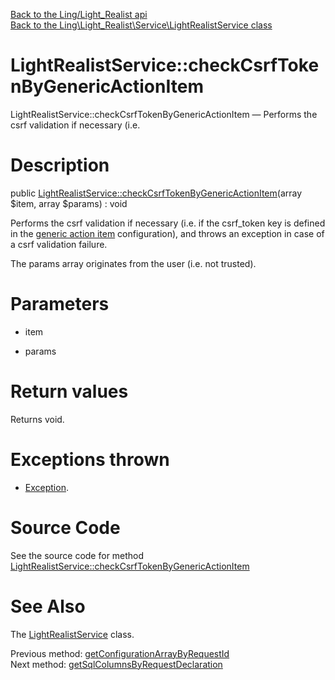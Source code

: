 [Back to the Ling/Light_Realist api](https://github.com/lingtalfi/Light_Realist/blob/master/doc/api/Ling/Light_Realist.md)<br>
[Back to the Ling\Light_Realist\Service\LightRealistService class](https://github.com/lingtalfi/Light_Realist/blob/master/doc/api/Ling/Light_Realist/Service/LightRealistService.md)


LightRealistService::checkCsrfTokenByGenericActionItem
================



LightRealistService::checkCsrfTokenByGenericActionItem — Performs the csrf validation if necessary (i.e.




Description
================


public [LightRealistService::checkCsrfTokenByGenericActionItem](https://github.com/lingtalfi/Light_Realist/blob/master/doc/api/Ling/Light_Realist/Service/LightRealistService/checkCsrfTokenByGenericActionItem.md)(array $item, array $params) : void




Performs the csrf validation if necessary (i.e. if the csrf_token key is defined in the [generic action item](https://github.com/lingtalfi/Light_Realist/blob/master/doc/pages/generic-action-item.md) configuration),
and throws an exception in case of a csrf validation failure.

The params array originates from the user (i.e. not trusted).




Parameters
================


- item

    

- params

    


Return values
================

Returns void.


Exceptions thrown
================

- [Exception](http://php.net/manual/en/class.exception.php).&nbsp;







Source Code
===========
See the source code for method [LightRealistService::checkCsrfTokenByGenericActionItem](https://github.com/lingtalfi/Light_Realist/blob/master/Service/LightRealistService.php#L755-L764)


See Also
================

The [LightRealistService](https://github.com/lingtalfi/Light_Realist/blob/master/doc/api/Ling/Light_Realist/Service/LightRealistService.md) class.

Previous method: [getConfigurationArrayByRequestId](https://github.com/lingtalfi/Light_Realist/blob/master/doc/api/Ling/Light_Realist/Service/LightRealistService/getConfigurationArrayByRequestId.md)<br>Next method: [getSqlColumnsByRequestDeclaration](https://github.com/lingtalfi/Light_Realist/blob/master/doc/api/Ling/Light_Realist/Service/LightRealistService/getSqlColumnsByRequestDeclaration.md)<br>

